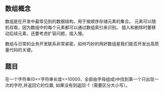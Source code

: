 ## 数组概念
数组是在开发中最常见到的数据结构，用于按顺序存储元素的集合。
元素可以随机存取，因为数组中的每个元素都可以通过数组索引来识别。
插入和删除时要移动后续元素，还要考虑扩容问题，插入慢。

数组与日常的业务开发联系非常紧密，如何巧妙的用好数组是我们能否开发出高质量代码的关键。

## 题目
在一个字符串(0<=字符串长度<=10000，全部由字母组成)中找到第一个只出现一次的字符,并返回它的位置, 如果没有则返回-1（需要区分大小写）。

